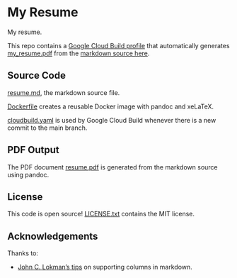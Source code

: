 # My Resume
My resume. 

This repo contains a [Google Cloud Build profile](/cloudbuild.yaml) that automatically generates [my_resume.pdf](https://github.com/samhiatt/my_resume/blob/generated/generated/resume.pdf) from the [markdown source here](/resume.md). 

## Source Code

[resume.md](/resume.md), the markdown source file. 

[Dockerfile](/Dockerfile) creates a reusable Docker image with pandoc and xeLaTeX.

[cloudbuild.yaml](/cloudbuild.yaml) is used by Google Cloud Build whenever there is a new commit to the main branch. 

## PDF Output 

The PDF document [resume.pdf](https://github.com/samhiatt/my_resume/blob/generated/resume.pdf) is generated from the markdown source using pandoc.


## License
This code is open source! [LICENSE.txt](LICENSE.txt) contains the MIT license.


## Acknowledgements
Thanks to:  
* [John C. Lokman’s tips](https://levelup.gitconnected.com/use-columns-adjust-margins-and-do-more-in-markdown-with-these-simple-pandoc-commands-adb4c19f9f35) on supporting columns in markdown.